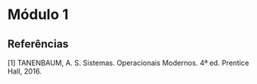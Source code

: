 # Módulo 1

<!-- @TODO: COMPLETAR  -->
## Referências

[1] TANENBAUM, A. S. Sistemas. Operacionais Modernos. 4ª ed. Prentice Hall, 2016.
